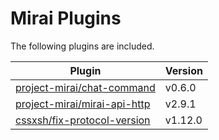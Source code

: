 # Mirai Plugins

The following plugins are included.

| Plugin                                                       | Version |
| ------------------------------------------------------------ |--------|
| [project-mirai/chat-command](https://github.com/project-mirai/chat-command) | v0.6.0 |
| [project-mirai/mirai-api-http](https://github.com/project-mirai/mirai-api-http) | v2.9.1 |
| [cssxsh/fix-protocol-version](https://github.com/cssxsh/fix-protocol-version) | v1.12.0 |
